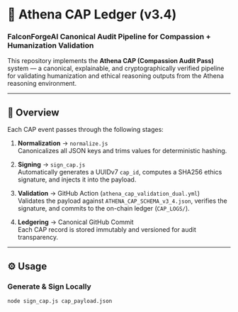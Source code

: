 # 🧭 Athena CAP Ledger (v3.4)
### FalconForgeAI Canonical Audit Pipeline for Compassion + Humanization Validation

This repository implements the **Athena CAP (Compassion Audit Pass)** system — a canonical, explainable, and cryptographically verified pipeline for validating humanization and ethical reasoning outputs from the Athena reasoning environment.

---

## 🧩 Overview

Each CAP event passes through the following stages:

1. **Normalization** → `normalize.js`  
   Canonicalizes all JSON keys and trims values for deterministic hashing.

2. **Signing** → `sign_cap.js`  
   Automatically generates a UUIDv7 `cap_id`, computes a SHA256 ethics signature, and injects it into the payload.

3. **Validation** → GitHub Action (`athena_cap_validation_dual.yml`)  
   Validates the payload against `ATHENA_CAP_SCHEMA_v3_4.json`, verifies the signature, and commits to the on-chain ledger (`CAP_LOGS/`).

4. **Ledgering** → Canonical GitHub Commit  
   Each CAP record is stored immutably and versioned for audit transparency.

---

## ⚙️ Usage

### Generate & Sign Locally
```bash
node sign_cap.js cap_payload.json
